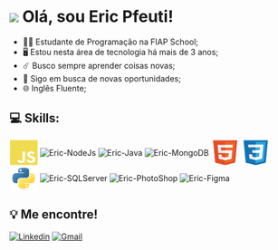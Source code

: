 # <img src="https://raw.githubusercontent.com/nixin72/nixin72/master/wave.gif" style="width:35px;"> Olá, sou Eric Pfeuti! 

- 👨‍💻 Estudante de Programação na FIAP School;
- 🖥️ Estou nesta área de tecnologia há mais de 3 anos;
- ☄️ Busco sempre aprender coisas novas;
- 💼 Sigo em busca de novas oportunidades;
- 🌐 Inglês Fluente;

## 💻 Skills:

<div style="display: inline_block;">
  <img align="center" alt="Eric-Js" height="45" width="50" src="https://raw.githubusercontent.com/devicons/devicon/master/icons/javascript/javascript-plain.svg">
  <img align="center" alt="Eric-NodeJs" height="45" width="50" src="https://cdn.jsdelivr.net/gh/devicons/devicon@latest/icons/nodejs/nodejs-original.svg">
  <img align="center" alt="Eric-Java" height="45" width="50" src="https://cdn.jsdelivr.net/gh/devicons/devicon@latest/icons/java/java-original.svg">
  <img align="center" alt="Eric-MongoDB" height="45" width="50" src="https://cdn.jsdelivr.net/gh/devicons/devicon@latest/icons/mongodb/mongodb-original.svg">    
  <img align="center" alt="Eric-HTML" height="45" width="50" src="https://raw.githubusercontent.com/devicons/devicon/master/icons/html5/html5-original.svg">
  <img align="center" alt="Eric-CSS" height="45" width="50" src="https://raw.githubusercontent.com/devicons/devicon/master/icons/css3/css3-original.svg">
  <img align="center" alt="Eric-Python" height="45" width="50" src="https://raw.githubusercontent.com/devicons/devicon/master/icons/python/python-original.svg">
  <img align="center" alt="Eric-SQLServer" height="45" width="50" src="https://cdn.jsdelivr.net/gh/devicons/devicon@latest/icons/microsoftsqlserver/microsoftsqlserver-original.svg">    
  <img align="center" alt="Eric-PhotoShop" height="45" width="50" src="https://cdn.jsdelivr.net/gh/devicons/devicon@latest/icons/photoshop/photoshop-original.svg" />
  <img align="center" alt="Eric-Figma" height="45" width="50" src="https://cdn.jsdelivr.net/gh/devicons/devicon@latest/icons/figma/figma-original.svg" />
          
</div>

## 💡 Me encontre!

[![Linkedin](https://img.shields.io/badge/LinkedIn-0077B5?style=for-the-badge&logo=linkedin&logoColor=white)](https://www.linkedin.com/in/eric-pfeuti-b481142a8/)
[![Gmail](https://img.shields.io/static/v1?message=Gmail&logo=gmail&label=&color=D14836&logoColor=white&labelColor=&style=for-the-badge)](mailto:eric.pfeuti2007@gmail.com)

